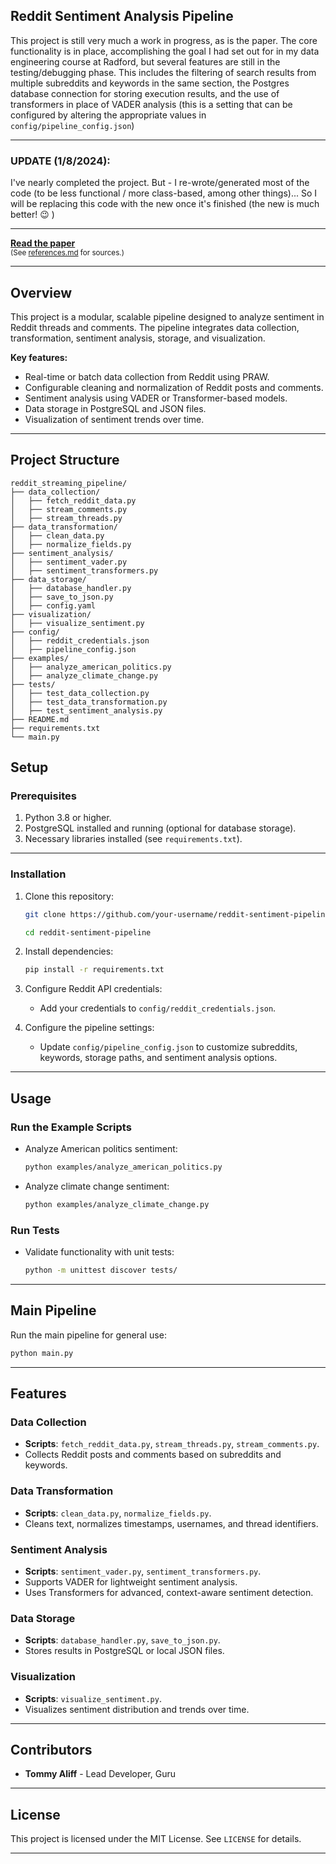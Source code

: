 <h2>Reddit Sentiment Analysis Pipeline</h2>
This project is still very much a work in progress, as is the paper. The core functionality is in place, accomplishing the goal I had set out for in my data engineering course at Radford, but several features are still in the testing/debugging phase. This includes the filtering of search results from multiple subreddits and keywords in the same section, the Postgres database connection for storing execution results, and the use of transformers in place of VADER analysis (this is a setting that can be configured by altering the appropriate values in <code>config/pipeline_config.json</code>)

---
### UPDATE (1/8/2024):
I've nearly completed the project. But - I re-wrote/generated most of the code (to be less functional / more class-based, among other things)... So I will be replacing this code with the new once it's finished (the new is much better! 😉 )

---

<p><a href="https://tommyaliff.com/t_aliff_reddit.docx"><b>Read the paper</b></a>
</br><sub>(See <a href=references.md>references.md</a> for sources.)</sub></p>

---

## Overview

This project is a modular, scalable pipeline designed to analyze sentiment in Reddit threads and comments. The pipeline integrates data collection, transformation, sentiment analysis, storage, and visualization.

**Key features:**

- Real-time or batch data collection from Reddit using PRAW.
- Configurable cleaning and normalization of Reddit posts and comments.
- Sentiment analysis using VADER or Transformer-based models.
- Data storage in PostgreSQL and JSON files.
- Visualization of sentiment trends over time.

---

## Project Structure
```
reddit_streaming_pipeline/
├── data_collection/
│   ├── fetch_reddit_data.py
│   ├── stream_comments.py
│   ├── stream_threads.py
├── data_transformation/
│   ├── clean_data.py
│   ├── normalize_fields.py
├── sentiment_analysis/
│   ├── sentiment_vader.py
│   ├── sentiment_transformers.py
├── data_storage/
│   ├── database_handler.py
│   ├── save_to_json.py
│   ├── config.yaml
├── visualization/
│   ├── visualize_sentiment.py
├── config/
│   ├── reddit_credentials.json
│   ├── pipeline_config.json
├── examples/
│   ├── analyze_american_politics.py
│   ├── analyze_climate_change.py
├── tests/
│   ├── test_data_collection.py
│   ├── test_data_transformation.py
│   ├── test_sentiment_analysis.py
├── README.md
├── requirements.txt
└── main.py
```

## Setup

### Prerequisites
1. Python 3.8 or higher.
2. PostgreSQL installed and running (optional for database storage).
3. Necessary libraries installed (see `requirements.txt`).

---

### Installation
1. Clone this repository:
    ```bash
    git clone https://github.com/your-username/reddit-sentiment-pipeline.git
    ```
    ```bash
    cd reddit-sentiment-pipeline
    ```

2. Install dependencies:
    ```bash
    pip install -r requirements.txt
    ```

3. Configure Reddit API credentials:
    - Add your credentials to `config/reddit_credentials.json`.

4. Configure the pipeline settings:
    - Update `config/pipeline_config.json` to customize subreddits, keywords, storage paths, and sentiment analysis options.

---

## Usage

### Run the Example Scripts
- Analyze American politics sentiment:
    ```bash
    python examples/analyze_american_politics.py
    ```
- Analyze climate change sentiment:
    ```bash
    python examples/analyze_climate_change.py
    ```

### Run Tests
- Validate functionality with unit tests:
    ```bash
    python -m unittest discover tests/
    ```

---

## Main Pipeline
Run the main pipeline for general use:
```bash
python main.py
```

---

## Features

### Data Collection

* **Scripts**: `fetch_reddit_data.py`, `stream_threads.py`, `stream_comments.py`.
* Collects Reddit posts and comments based on subreddits and keywords.

### Data Transformation

* **Scripts**: `clean_data.py`, `normalize_fields.py`.
* Cleans text, normalizes timestamps, usernames, and thread identifiers.

### Sentiment Analysis

* **Scripts**: `sentiment_vader.py`, `sentiment_transformers.py`.
* Supports VADER for lightweight sentiment analysis.
* Uses Transformers for advanced, context-aware sentiment detection.

### Data Storage

* **Scripts**: `database_handler.py`, `save_to_json.py`.
* Stores results in PostgreSQL or local JSON files.

### Visualization

* **Scripts**: `visualize_sentiment.py`.
* Visualizes sentiment distribution and trends over time.

---

## Contributors

* **Tommy Aliff** - Lead Developer, Guru

---

## License

This project is licensed under the MIT License. See `LICENSE` for details.

---
![]()
